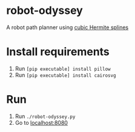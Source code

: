 # robot-odyssey
A robot path planner using [cubic Hermite splines](https://en.wikipedia.org/wiki/Cubic_Hermite_spline)

# Install requirements
1. Run `[pip executable] install pillow`
2. Run `[pip executable] install cairosvg`

# Run
1. Run `./robot-odyssey.py`
2. Go to [localhost:8080](http://localhost:8080/)